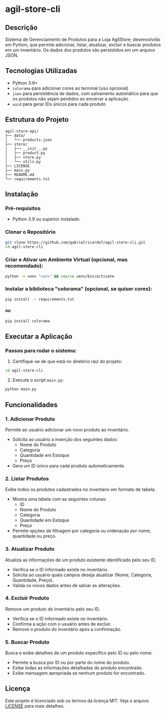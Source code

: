 # agil-store-cli

## Descrição

Sistema de Gerenciamento de Produtos para a Loja AgilStore; desenvolvido em Python, que permite adicionar, listar, atualizar, excluir e buscar produtos em um inventário. Os dados dos produtos são persistidos em um arquivo JSON.

## Tecnologias Utilizadas

- Python 3.9+
- `colorama` para adicionar cores ao terminal (uso opcional)
- `json` para persistência de dados, com salvamento automático para que os produtos não sejam perdidos ao encerrar a aplicação
- `uuid` para gerar IDs únicos para cada produto

## Estrutura do Projeto

```
agil-store-api/
├── data/
│   └── products.json
├── store/
│   ├── __init__.py
│   ├── product.py
│   ├── store.py
│   └── utils.py
├── LICENSE
├── main.py
├── README.md
└── requirements.txt
```

## Instalação

### Pré-requisitos

- Python 3.9 ou superior instalado.

### Clonar o Repositório

```sh
git clone https://github.com/gabrielricardo7/agil-store-cli.git
cd agil-store-cli
```

### Criar e Ativar um Ambiente Virtual (opcional, mas recomendado):

```sh
python -m venv "venv" && source venv/bin/activate
```

### Instalar a biblioteca "colorama" (opcional, se quiser cores):

```sh
pip install -r requirements.txt
```

#### ou

```sh
pip install colorama
```

## Executar a Aplicação

### Passos para rodar o sistema:

1. Certifique-se de que está no diretório raiz do projeto:

```sh
cd agil-store-cli
```

2. Execute o script `main.py`:

```sh
python main.py
```

## Funcionalidades

### 1. Adicionar Produto

Permite ao usuário adicionar um novo produto ao inventário.

- Solicita ao usuário a inserção dos seguintes dados:
  - Nome do Produto
  - Categoria
  - Quantidade em Estoque
  - Preço
- Gera um ID único para cada produto automaticamente.

### 2. Listar Produtos

Exibe todos os produtos cadastrados no inventário em formato de tabela.

- Mostra uma tabela com as seguintes colunas:
  - ID
  - Nome do Produto
  - Categoria
  - Quantidade em Estoque
  - Preço
- Permite opções de filtragem por categoria ou ordenação por nome, quantidade ou preço.

### 3. Atualizar Produto

Atualiza as informações de um produto existente identificado pelo seu ID.

- Verifica se o ID informado existe no inventário.
- Solicita ao usuário quais campos deseja atualizar (Nome, Categoria, Quantidade, Preço).
- Valida os novos dados antes de salvar as alterações.

### 4. Excluir Produto

Remove um produto do inventário pelo seu ID.

- Verifica se o ID informado existe no inventário.
- Confirma a ação com o usuário antes de excluir.
- Remove o produto do inventário após a confirmação.

### 5. Buscar Produto

Busca e exibe detalhes de um produto específico pelo ID ou pelo nome.

- Permite a busca por ID ou por parte do nome do produto.
- Exibe todas as informações detalhadas do produto encontrado.
- Exibe mensagem apropriada se nenhum produto for encontrado.

## Licença

Este projeto é licenciado sob os termos da licença MIT. Veja o arquivo [LICENSE](LICENSE) para mais detalhes.
